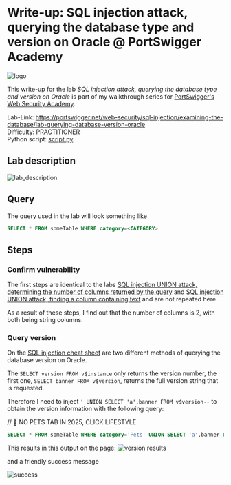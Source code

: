 # Write-up: SQL injection attack, querying the database type and version on Oracle @ PortSwigger Academy

![logo](img/logo.png)

This write-up for the lab *SQL injection attack, querying the database type and version on Oracle* is part of my walkthrough series for [PortSwigger's Web Security Academy](https://portswigger.net/web-security).

Lab-Link: <https://portswigger.net/web-security/sql-injection/examining-the-database/lab-querying-database-version-oracle>  
Difficulty: PRACTITIONER  
Python script: [script.py](script.py)  

## Lab description

![lab_description](img/lab_description.png)

## Query

The query used in the lab will look something like

```sql
SELECT * FROM someTable WHERE category=<CATEGORY>
```

## Steps

### Confirm vulnerability

The first steps are identical to the labs [SQL injection UNION attack, determining the number of columns returned by the query](../SQL_injection_UNION_attack,_determining_the_number_of_columns_returned_by_the_query/README.md) and [SQL injection UNION attack, finding a column containing text](../SQL_injection_UNION_attack,_finding_a_column_containing_text/README.md) and are not repeated here.

As a result of these steps, I find out that the number of columns is 2, with both being string columns.

### Query version

On the [SQL injection cheat sheet](https://portswigger.net/web-security/sql-injection/cheat-sheet) are two different methods of querying the database version on Oracle.

The `SELECT version FROM v$instance` only returns the version number, the first one, `SELECT banner FROM v$version`, returns the full version string that is requested.

Therefore I need to inject `' UNION SELECT 'a',banner FROM v$version--` to obtain the version information with the following query:

// 📝 NO PETS TAB IN 2025, CLICK LIFESTYLE

```sql
SELECT * FROM someTable WHERE category='Pets' UNION SELECT 'a',banner FROM v$version--'
```

This results in this output on the page:
![version results](img/result.png)

and a friendly success message

![success](img/success.png)
